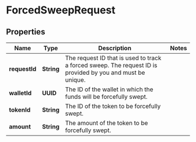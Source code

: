 

# ForcedSweepRequest


## Properties

| Name | Type | Description | Notes |
|------------ | ------------- | ------------- | -------------|
|**requestId** | **String** | The request ID that is used to track a forced sweep. The request ID is provided by you and must be unique. |  |
|**walletId** | **UUID** | The ID of the wallet in which the funds will be forcefully swept. |  |
|**tokenId** | **String** | The ID of the token to be forcefully swept. |  |
|**amount** | **String** | The amount of the token to be forcefully swept. |  |



